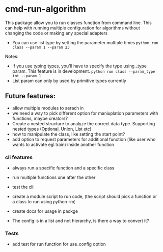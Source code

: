 # cmd-run-algorithm
This package allow you to run classes function from command line. This can help with running multiple configuration for algorithms without changing the code or making any special adapters

- You can use list type by setting the parameter multiple times `python run class --param 1 --param 23` 

Notes:
- If you use typing types, you'll have to specify the type using _type param. This feature is in development.
`python run class --param_type int --param 1`
- List param can only by used by primitive types currently


## Future features:
- allow multiple modules to serach in
- we need a way to pick different option for maniuplation parameters with functions, maybe creators?
- Create a nested structure to analyze the correct data type. Supporting nested types (Optional, Union, List etc)
- how to manipulate the class, like setting the start point?
- add option to request parameters for additional function (like user who wants to activate egl.train) inside another function

### cli features
- always run a specific function and a specific class
- run multiple functions one after the other
- test the cli

- create a module script to run code, (the script should pick a function or a class to run using python -m) 
- create docs for usage in packge
- The config is in a list and not hierarchy, is there a way to convert it?

### Tests
- add test for run function for use_config option